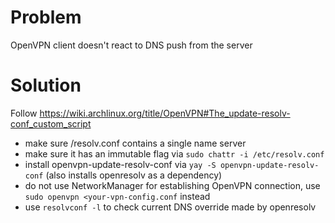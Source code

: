 # Problem
OpenVPN client doesn't react to DNS push from the server

# Solution
Follow https://wiki.archlinux.org/title/OpenVPN#The_update-resolv-conf_custom_script

- make sure /resolv.conf contains a single name server
- make sure it has an immutable flag via `sudo chattr -i /etc/resolv.conf`
- install openvpn-update-resolv-conf via `yay -S openvpn-update-resolv-conf` (also installs openresolv as a dependency)
- do not use NetworkManager for establishing OpenVPN connection, use `sudo openvpn <your-vpn-config.conf` instead
- use `resolvconf -l` to check current DNS override made by openresolv